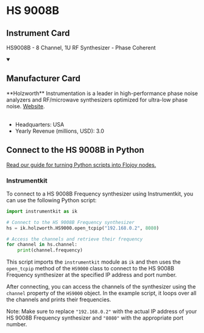 
# HS 9008B

## Instrument Card

HS9008B - 8 Channel, 1U RF Synthesizer - Phase Coherent

<details open>
<summary><h2>Manufacturer Card</h2></summary>
**Holzworth** Instrumentation is a leader in high-performance phase noise analyzers and RF/microwave synthesizers optimized for ultra-low phase noise. <a href=https://holzworth.com>Website</a>.
<br></br>
<ul>
  <li>Headquarters: USA</li>
  <li>Yearly Revenue (millions, USD): 3.0</li>
</ul>
</details>

## Connect to the HS 9008B in Python

[Read our guide for turning Python scripts into Flojoy nodes.](https://docs.flojoy.ai/custom-nodes/creating-custom-node/)


### Instrumentkit

To connect to a HS 9008B Frequency synthesizer using Instrumentkit, you can use the following Python script:

```python
import instrumentkit as ik

# Connect to the HS 9008B Frequency synthesizer
hs = ik.holzworth.HS9000.open_tcpip("192.168.0.2", 8080)

# Access the channels and retrieve their frequency
for channel in hs.channel:
    print(channel.frequency)
```

This script imports the `instrumentkit` module as `ik` and then uses the `open_tcpip` method of the `HS9000` class to connect to the HS 9008B Frequency synthesizer at the specified IP address and port number.

After connecting, you can access the channels of the synthesizer using the `channel` property of the `HS9000` object. In the example script, it loops over all the channels and prints their frequencies.

Note: Make sure to replace `"192.168.0.2"` with the actual IP address of your HS 9008B Frequency synthesizer and `"8080"` with the appropriate port number.

